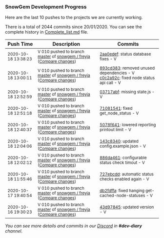 
### SnowGem Development Progress

Here are the last 10 pushes to the projects we are currently working.

There is a total of 2044 commits since 20/01/2020. You can see the complete history in
 [Complete_list.md](Complete_list.md) file.

| Push Time | Description | Commits |
| --- | --- | --- |
| <sub>2020-10-18 13:38:23</sub> | <sub>V 010 pushed to branch [master](https://gitlab.com/snowgem/freyja/commits/master) of [snowgem / freyja](https://gitlab.com/snowgem/freyja) ([Compare changes](https://gitlab.com/snowgem/freyja/compare/c0c2a92ca5e5526e58a493c4d96f7439a31542f7...2aa0edefa88273855b4a76c5e1bfa5276e805811))</sub> | <sub>[2aa0edef](https://gitlab.com/snowgem/freyja/-/commit/2aa0edefa88273855b4a76c5e1bfa5276e805811): status database fixes - V</sub> |
| <sub>2020-10-18 13:00:11</sub> | <sub>V 010 pushed to branch [master](https://gitlab.com/snowgem/freyja/commits/master) of [snowgem / freyja](https://gitlab.com/snowgem/freyja) ([Compare changes](https://gitlab.com/snowgem/freyja/compare/03717abf8b5fee43a75aac6bfb9967c6c2692827...c0c2a92ca5e5526e58a493c4d96f7439a31542f7))</sub> | <sub>[893cd383](https://gitlab.com/snowgem/freyja/-/commit/893cd383365aa120ac9f01935050b85bdbe42b0d): removed unused dependencies - V<br>[c0c2a92c](https://gitlab.com/snowgem/freyja/-/commit/c0c2a92ca5e5526e58a493c4d96f7439a31542f7): fixed node status api call - V</sub> |
| <sub>2020-10-18 12:52:59</sub> | <sub>V 010 pushed to branch [master](https://gitlab.com/snowgem/freyja/commits/master) of [snowgem / freyja](https://gitlab.com/snowgem/freyja) ([Compare changes](https://gitlab.com/snowgem/freyja/compare/710815416604dd5f6781c9849a7c18b4d863754b...03717abf8b5fee43a75aac6bfb9967c6c2692827))</sub> | <sub>[03717abf](https://gitlab.com/snowgem/freyja/-/commit/03717abf8b5fee43a75aac6bfb9967c6c2692827): missing state.js - V</sub> |
| <sub>2020-10-18 12:51:18</sub> | <sub>V 010 pushed to branch [master](https://gitlab.com/snowgem/freyja/commits/master) of [snowgem / freyja](https://gitlab.com/snowgem/freyja) ([Compare changes](https://gitlab.com/snowgem/freyja/compare/5078f6417bee8dad38a117beaeaa3100119b8ff7...710815416604dd5f6781c9849a7c18b4d863754b))</sub> | <sub>[71081541](https://gitlab.com/snowgem/freyja/-/commit/710815416604dd5f6781c9849a7c18b4d863754b): fixed get_node_status - V</sub> |
| <sub>2020-10-18 12:40:37</sub> | <sub>V 010 pushed to branch [master](https://gitlab.com/snowgem/freyja/commits/master) of [snowgem / freyja](https://gitlab.com/snowgem/freyja) ([Compare changes](https://gitlab.com/snowgem/freyja/compare/143c834032768611acf8d8f46d801137f20a427c...5078f6417bee8dad38a117beaeaa3100119b8ff7))</sub> | <sub>[5078f641](https://gitlab.com/snowgem/freyja/-/commit/5078f6417bee8dad38a117beaeaa3100119b8ff7): lowered reporting printout limit - V</sub> |
| <sub>2020-10-18 12:04:06</sub> | <sub>V 010 pushed to branch [master](https://gitlab.com/snowgem/freyja/commits/master) of [snowgem / freyja](https://gitlab.com/snowgem/freyja) ([Compare changes](https://gitlab.com/snowgem/freyja/compare/886da461b28b663e7d0c10bdcc75dc9d86a98803...143c834032768611acf8d8f46d801137f20a427c))</sub> | <sub>[143c8340](https://gitlab.com/snowgem/freyja/-/commit/143c834032768611acf8d8f46d801137f20a427c): updated config.example.json - V</sub> |
| <sub>2020-10-18 12:02:12</sub> | <sub>V 010 pushed to branch [master](https://gitlab.com/snowgem/freyja/commits/master) of [snowgem / freyja](https://gitlab.com/snowgem/freyja) ([Compare changes](https://gitlab.com/snowgem/freyja/compare/727ebcdd266b59808020a90fc899f5950b63c360...886da461b28b663e7d0c10bdcc75dc9d86a98803))</sub> | <sub>[886da461](https://gitlab.com/snowgem/freyja/-/commit/886da461b28b663e7d0c10bdcc75dc9d86a98803): configurable status check timout - V</sub> |
| <sub>2020-10-18 11:55:46</sub> | <sub>V 010 pushed to branch [master](https://gitlab.com/snowgem/freyja/commits/master) of [snowgem / freyja](https://gitlab.com/snowgem/freyja) ([Compare changes](https://gitlab.com/snowgem/freyja/compare/db2fdffae9fc0482113427375b9c51d18f3d1b56...727ebcdd266b59808020a90fc899f5950b63c360))</sub> | <sub>[727ebcdd](https://gitlab.com/snowgem/freyja/-/commit/727ebcdd266b59808020a90fc899f5950b63c360): automatic status checks enabled again - V</sub> |
| <sub>2020-10-17 19:40:54</sub> | <sub>V 010 pushed to branch [master](https://gitlab.com/snowgem/freyja/commits/master) of [snowgem / freyja](https://gitlab.com/snowgem/freyja) ([Compare changes](https://gitlab.com/snowgem/freyja/compare/43d9784558525c7132145e4ef3963f867c7832de...db2fdffae9fc0482113427375b9c51d18f3d1b56))</sub> | <sub>[db2fdffa](https://gitlab.com/snowgem/freyja/-/commit/db2fdffae9fc0482113427375b9c51d18f3d1b56): fixed hanging get-cached-node-statuses - V</sub> |
| <sub>2020-10-16 19:30:23</sub> | <sub>V 010 pushed to branch [master](https://gitlab.com/snowgem/freyja/commits/master) of [snowgem / freyja](https://gitlab.com/snowgem/freyja) ([Compare changes](https://gitlab.com/snowgem/freyja/compare/fb7e27a6945bbac4d015c74fbdd233f6628dceab...43d9784558525c7132145e4ef3963f867c7832de))</sub> | <sub>[43d97845](https://gitlab.com/snowgem/freyja/-/commit/43d9784558525c7132145e4ef3963f867c7832de): updated version - V</sub> |

_You can see more details and commits in our [Discord](https://discord.gg/zumGnbg) in **#dev-diary** channel._
